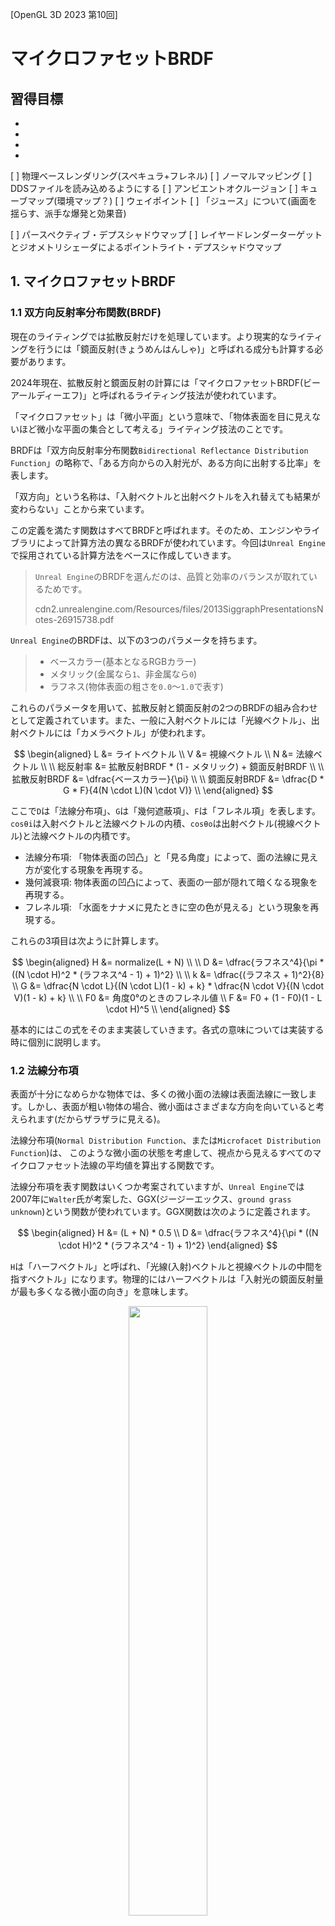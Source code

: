 [OpenGL 3D 2023 第10回]

# マイクロファセットBRDF

## 習得目標

* 
* 
* 
* 

[ ] 物理ベースレンダリング(スペキュラ+フレネル)
[ ] ノーマルマッピング
[ ] DDSファイルを読み込めるようにする
[ ] アンビエントオクルージョン
[ ] キューブマップ(環境マップ？)
[ ] ウェイポイント
[ ] 「ジュース」について(画面を揺らす、派手な爆発と効果音)

[ ] パースペクティブ・デプスシャドウマップ
[ ] レイヤードレンダーターゲットとジオメトリシェーダによるポイントライト・デプスシャドウマップ

## 1. マイクロファセットBRDF

### 1.1 双方向反射率分布関数(BRDF)

現在のライティングでは拡散反射だけを処理しています。より現実的なライティングを行うには「鏡面反射(きょうめんはんしゃ)」と呼ばれる成分も計算する必要があります。

2024年現在、拡散反射と鏡面反射の計算には「マイクロファセットBRDF(ビーアールディーエフ)」と呼ばれるライティング技法が使われています。

「マイクロファセット」は「微小平面」という意味で、「物体表面を目に見えないほど微小な平面の集合として考える」ライティング技法のことです。

BRDFは「双方向反射率分布関数`Bidirectional Reflectance Distribution Function`」の略称で、「ある方向からの入射光が、ある方向に出射する比率」を表します。

「双方向」という名称は、「入射ベクトルと出射ベクトルを入れ替えても結果が変わらない」ことから来ています。

この定義を満たす関数はすべてBRDFと呼ばれます。そのため、エンジンやライブラリによって計算方法の異なるBRDFが使われています。今回は`Unreal Engine`で採用されている計算方法をベースに作成していきます。

>`Unreal Engine`のBRDFを選んだのは、品質と効率のバランスが取れているためです。
>
>cdn2.unrealengine.com/Resources/files/2013SiggraphPresentationsNotes-26915738.pdf

`Unreal Engine`のBRDFは、以下の3つのパラメータを持ちます。

>* ベースカラー(基本となるRGBカラー)
>* メタリック(金属なら`1`、非金属なら`0`)
>* ラフネス(物体表面の粗さを`0.0`～`1.0`で表す)

これらのパラメータを用いて、拡散反射と鏡面反射の2つのBRDFの組み合わせとして定義されています。また、一般に入射ベクトルには「光線ベクトル」、出射ベクトルには「カメラベクトル」が使われます。

$$
\begin{aligned}
L &= ライトベクトル \\
V &= 視線ベクトル \\
N &= 法線ベクトル \\
\\
総反射率 &= 拡散反射BRDF * (1 - メタリック) + 鏡面反射BRDF \\
\\
拡散反射BRDF &= \dfrac{ベースカラー}{\pi} \\
\\
鏡面反射BRDF &= \dfrac{D * G * F}{4(N \cdot L)(N \cdot V)} \\
\end{aligned}
$$

ここで`D`は「法線分布項」、`G`は「幾何遮蔽項」、`F`は「フレネル項」を表します。`cosθi`は入射ベクトルと法線ベクトルの内積、`cosθo`は出射ベクトル(視線ベクトル)と法線ベクトルの内積です。

* 法線分布項: 「物体表面の凹凸」と「見る角度」によって、面の法線に見え方が変化する現象を再現する。
* 幾何減衰項: 物体表面の凹凸によって、表面の一部が隠れて暗くなる現象を再現する。
* フレネル項: 「水面をナナメに見たときに空の色が見える」という現象を再現する。

これらの3項目は次ように計算します。

$$
\begin{aligned}
H &= normalize(L + N) \\
\\
D &= \dfrac{ラフネス^4}{\pi * ((N \cdot H)^2 * (ラフネス^4 - 1) + 1)^2} \\
\\
k &= \dfrac{(ラフネス + 1)^2}{8} \\
G &= \dfrac{N \cdot L}{(N \cdot L)(1 - k) + k} * \dfrac{N \cdot V}{(N \cdot V)(1 - k) + k} \\
\\
F0 &= 角度0°のときのフレネル値 \\
F &= F0 + (1 - F0)(1 - L \cdot H)^5 \\
\end{aligned}
$$

基本的にはこの式をそのまま実装していきます。各式の意味については実装する時に個別に説明します。

### 1.2 法線分布項

表面が十分になめらかな物体では、多くの微小面の法線は表面法線に一致します。しかし、表面が粗い物体の場合、微小面はさまざまな方向を向いていると考えられます(だからザラザラに見える)。

法線分布項(`Normal Distribution Function`、または`Microfacet Distribution Function`)は、 このような微小面の状態を考慮して、視点から見えるすべてのマイクロファセット法線の平均値を算出する関数です。

法線分布項を表す関数はいくつか考案されていますが、`Unreal Engine`では2007年に`Walter`氏が考案した、GGX(ジージーエックス、`ground grass unknown`)という関数が使われています。GGX関数は次のように定義されます。

$$
\begin{aligned}
H &= (L + N) * 0.5 \\
D &= \dfrac{ラフネス^4}{\pi * ((N \cdot H)^2 * (ラフネス^4 - 1) + 1)^2}
\end{aligned}
$$

`H`は「ハーフベクトル」と呼ばれ、「光線(入射)ベクトルと視線ベクトルの中間を指すベクトル」になります。物理的にはハーフベクトルは「入射光の鏡面反射量が最も多くなる微小面の向き」を意味します。

<p align="center">
<img src="images/22_half_vector.png" width="50%" /><br>
[L=光線ベクトル V=視線ベクトル H=ハーフベクトル]
</p>

`N・H`は「表面法線の向きがハーフベクトルと近いほど、光線を視線方向に反射する微小平面が多くなる」ことを表します。

ラフネスは「物体表面の粗さ」を表すパラメータなのでした。ラフネスが0に近いほど表面がなめらかに、1に近いほど表面が粗くなります。GGXにおけるラフネスは「`N・H`の無視されやすさ」として機能します。

表面が粗いということは微小平面の向きもバラバラなので、ハーフベクトル方向を向いている微小平面が少なくなります。逆になめらかな場合、`N・H`はそのままハーフベクトル方向を向く微小平面の比率になります。

乗数やその他のパラメータ(`-1`や`+`のこと)は、`Unreal Engine`を使うアーティストがラフネスを直感的に操作できるようにと、試行錯誤によって決められた値です。

そ1967年およびれでは、シェーダにGGX関数を定義しましょう。`standard.frag`を開き、ユニフォーム変数の定義の下に`NormalDistributionGGX`(ノーマル・ディストリビューション・ジージーエックス、「GGXによる法線分布」という意味)という名前の関数を追加してください。

```diff
   vec4 directionAndConeAngle[16]; // 向き, 照射角度
 };
 layout(location=110) uniform int lightCount;
 layout(location=111) uniform Light pointLight;
+
+/**
+* 法線分布項
+*/
+float NormalDistributionGGX(vec3 N, vec3 H, float roughness)
+{
+  // 光線を視線方向に反射する微小平面の比率を求める
+  float NdotH = max(dot(N, H), 0);
+  float NdotH2 = NdotH * NdotH;
+
+  // dot(N, H)が影響する比率を求める
+  float r2 = roughness * roughness;
+  float r4 = r2 * r2;
+  float denom = (NdotH2 * (r4 - 1.0) + 1.0);
+  denom = 3.14159265 * denom * denom;
+
+  return r4 / denom;
+}

+/**
+* エントリーポイント
+*/
 void main()
 {
   vec4 c = texture(texColor, inTexcoord);
```

これで法線分布項は完成です。

>`denom`(デノム)は`denominator`(デノミネータ、「分母」という意味)の短縮形です。

### 1.3 幾何減衰項

表面が粗い物体には、目に見えないほど小さな凸凹がたくさん存在します。これらの凸凹によって、ある微小平面に届くはずの光が別の微小平面によって遮られたり、視線の先にある微小平面が奥にある微小平面に隠されるという現象が発生します。

幾何減衰項(きかげんすいこう、`Geometric Attenuation Factor`または`Masking-Shadowing Function`)は、 このような微小面の状態を考慮して、光線が視点に到達する比率を算出する関数です。

`Unreal Engine`では、Smith(スミス)氏が1969年に考案した技法をSchlick(シュリック)氏が改良した式をベースにして、`Unreal Engine`独自の改良を加えたバージョンが使われています。これは次の式になります。

$$
\begin{aligned}
k &= \dfrac{(ラフネス + 1)^2}{8} \\
G0(x) &= \dfrac{N \cdot x}{(N \cdot x)(1 - k) + k} \\
G &= G0(L)G0(V) \\
\end{aligned}
$$

`k`は「凹凸の度合い」を表すパラメータです。`G0`(ジーゼロ)関数は、入射ベクトル(または視線ベクトル)に対する微小平面の見えやすさを計算します。

入射ベクトルが法線ベクトルと直角に近い場合、光が物体表面をかすめるように通過するので、わずかな凹凸でも遮られる確率が高くなります。逆に垂直に近い場合はほとんど遮られることはありません。

また、`k`が小さい場合は物体表面の凹凸が大きいことを意味します。この場合、わずかな傾きであっても光が遮られる確率が高くなります。

ある微小平面について、入射光が視線に到達しない主な原因は以下の2つが考えられます。

>* 他の微小平面に遮られて、入射光が目的の微小平面まで届かない。
>* 他の微小平面に遮られて、視点から目的の微小平面が見えない。

そこで、先の式では入射ベクトルと視線ベクトルのそれぞれについて、`G'`関数を使って遮蔽率を求めます。次に、これら2つの値を乗算して「入射光が視点に到達する比率」を算出します。

入射ベクトルと視線ベクトルの両方に同じ式を使うことで、BRDFの重要な性質である「双方向性」を満たすようになっています。

それでは幾何減衰項を求める関数を定義しましょう。`NormalDistributionGGX`関数の定義の下に、`GeometricAttenuationSchlick`(ジオメトリック・アテニュエーション・シュリック、「シュリックの幾何減衰」という意味)という名前の関数を追加してください。

```diff
   denom = 3.14159265 * denom * denom;

   return r4 / denom;
 }
+
+/**
+* 幾何減衰項
+*/
+float GeometricAttenuationSchlick(float NdotL, float NdotV, float roughness)
+{
+  float k = (roughness + 1) * (roughness + 1) * 0.125;
+
+  // 光源方向から見た幾何学的減衰項を計算
+  float g0 = NdotL / (NdotL * (1 - k) + k);
+
+  // 視点方向から見た幾何学的減衰項を計算
+  float g1 = NdotV / (NdotV * (1 - k) + k);
+
+  return g0 * g1;
+}

 /**
 * エントリーポイント
 */
 void main()
```

`N・L`と`N・V`はBRDFの他の部分でも使うので、関数の外で計算して引数として受け取る形にしています。

これで、幾何減衰項は完成です。

### 1.4 フレネル項

流れの静かな川を見ることを考えてみましょう。水面を真上から見ると、水底まで見通すことができます。そこから、徐々に角度を付けていくと、少しずつ空の色が写り込んできます。

やがて水面をかすめるような角度になると、見えるのは空ばかり。水底どころか水中はほとんど見えません。このような、「見る角度によって反射率が異なる」という光のふるまいは「フレネル方程式」と呼ばれる式で表せることが分かっています。

フレネル方程式は水と空気の境界にかぎらず、あらゆる「界面(異なる物質の境界)」で発生します。リアルな映像表現を行う場合、フレネル方程式を避けて通ることはできません。しかし、フレネル方程式は複雑な計算を必要とします。

>フレネル方程式は以下のURLで確認できます。<br>
>`https://ja.wikipedia.org/wiki/フレネルの式`

前掲のURLを見てみると分かりますが、リアルタイムに計算させるには計算量が多すぎます。そこで、いろいろ違いはあるものの、ある程度同じ反射特性を表現できる「近似式(きんじしき)」が考案されました。

この近似式は、発見者の名前をとって「シュリック(Schlick)の近似式」と呼ばれています。シュリックの近似式は次のように表されます。

$$
F = F0 + (1 - F0)(1 - cosθ)^5
$$

ここで`F0`は「光線が法線と平行な角度(θ=0)で入射した場合の鏡面反射係数」です。`F0`の値は物体によって異なり、非金属の平均値は約`0.04`、金属は`0.5`～`1.0`になります。

それから、BRDFでは表面法線の代わりにハーフベクトルが使われます。これによって、`cosθ`の部分が「入射ベクトルとハーフベクトルの内積」になり、1.1節で見た以下の式につながります。

$$
\begin{aligned}
F0 &= 角度0°のときのフレネル値 \\
F &= F0 + (1 - F0)(1 - L \cdot H)^5 \\
\end{aligned}
$$

近似式なので、式自体に物理的な根拠はありません。とはいえ、`1 - L・H`という式から「入射ベクトルと法線のなす角が0°に近いほど反射が弱くなり、90°に近いほど反射が強くなる」ことが分かります。

この式によって「見る角度によって反射率が異なる」という挙動を再現しています。

それではフレネル項を扱う関数を定義しましょう。名前は`FresnelSchlick`(フレネル・シュリック)とします。`GeometricAttenuationSchlick`関数の定義の下に、次のプログラムを追加してください。

```diff
   // 視点方向から見た幾何学的減衰項を計算
   float g1 = NdotV / (NdotV * (1 - k) + k);

   return g0 * g1;
 }
+
+/**
+* フレネル項
+*/
+vec3 FresnelSchlick(vec3 f0, float VdotH)
+{
+  // シュリックの近似式
+  float vh1 = 1 - VdotH;
+  float vh2 = vh1 * vh1;
+  return f0 + (1 - f0) * (vh2 * vh2 * vh1);
+}

 /**
 * エントリーポイント
 */
 void main()
```

この定義では、引数を`LdotH`ではなく`VdotH`にしていることに注意してください。ハーフベクトル`H`は`L`と`V`の中間ベクトルなので、`LdotH`と`VdotH`は常に同じ値になります。そのため、交換しても問題ないのです。

なお、「角度0°のときのフレネル項の値」は`vec3`で受け取ります。非金属ではRGBによる違いはないので`float`で十分です。しかし、金属の場合はRGBごとに値が異なり、それが金属特有の色合いになります。

これでフレネル項は完成です。

### 1.5 鏡面反射BRDF関数を定義する

ここまでのプログラムで、鏡面反射BRDFに必要な「法線分布項`D`」「幾何減衰項`G`」「フレネル項`F`」が揃いました。この3つを組み合わせて鏡面反射BRDFを求める関数を定義しましょう。

$$
鏡面反射BRDF = \dfrac{D * G * F}{4(N \cdot L)(N \cdot V)}
$$

関数名は`SpecularBRDF`(スペキュラ・ビーアールディーエフ)とします。`FresnelSchlick`関数の定義の下に、次のプログラムを追加してください。

```diff
   float hv1 = 1 - VdotH;
   float hv2 = hv1 * hv1;
   return f0 + (1 - f0) * (hv2 * hv2 * hv1);
 }
+
+// cosθの最小値
+const float minCosTheta = 0.000001;
+
+/**
+* 鏡面反射BRDF
+*/
+vec3 SpecularBRDF(vec3 normal, vec3 H, float roughness, vec3 cameraVector, float NdotL, vec3 F)
+{
+  // 法線分布項を計算
+  float D = NormalDistributionGGX(normal, H, roughness);
+
+  // 幾何学的減衰項を計算
+  float NdotV = max(dot(normal, cameraVector), minCosTheta);
+  float G = GeometricAttenuationSchlick(NdotL, NdotV, roughness);
+
+  // 鏡面反射BRDFを計算
+  float denom = 4 * NdotL * NdotV;
+  return (D * G * F) * (1 / denom);
+}

 /**
 * エントリーポイント
 */
 void main()
```

鏡面反射BRDFの計算で登場するパラメータのうち、`N・L`、`F`、`H`は他の計算でも使用します。そこで、引数として受け取るようにしています。

`N・L`は拡散反射BRDFで使います。フレネル項`F`拡散反射BRDFと鏡面反射BRDFの合成で使います。`H`はフレネル項`F`の計算で使います。

鏡面反射BRDFの式の分母`4(N・L)(N・V)`は、`D * G * F`を正規化するための係数です。この係数によって、`入射光 = 鏡面反射 + 拡散反射`が成立するように鏡面反射BRDFの値を調整します。

### 1.6 BRDFの計算に必要なユニフォーム変数を追加する

鏡面反射BRDFを計算するために、`standard.frag`に不足しているラフネスと視線ベクトルを追加します。ただし、視線ベクトルはフラグメントによって異なります。そこで、追加するのは「視点(カメラ)座標」とします。

視線ベクトルは「視点座標 - フラグメントの座標」で求められます。フラグメントの座標は`inPosition`として定義済みなので、あとは視点座標があればいいわけです。

それでは、`standard.frag`を開き、ユニフォーム変数の定義に次のプログラムを追加してください。

```diff
 // 出力する色データ
 out vec4 outColor;
+
+layout(location=4) uniform vec3 cameraPosition; // カメラ座標

 layout(location=100) uniform vec4 color; // 物体の色
 layout(location=101) uniform vec4 emission; // 物体の発光色
 layout(location=102) uniform float alphaCutoff; // フラグメントを破棄する境界値
+
+// x=物体表面の粗さ y=金属かどうか(0=非金属 1=金属)
+layout(location=103) uniform vec2 roughnessAndMetallic;

 // 環境光
 layout(location=107) uniform vec3 ambientLight;
```

カメラ座標のロケーション番号は、頂点シェーダと同じにしています。複数のシェーダで同一のロケーション番号を指定すると、ひとつのユニフォーム変数を共有できます。

>`standard.vert`の`cameraPosition`ユニフォーム変数の定義を確認しなさい。もしロケーション番号が異なっていたら、`standard.vert`側に合わせなさい。同じ場合は何もする必要はありません。

ロケーション番号の消費を抑えるため、ラフネスとメタリックはひとつの`vec2`にまとめて定義することにしました。

>**【alphaCutoffをまとめない理由】**<br>
>`alphaCutoff`とまとめて`vec3`にすることも考えました。しかし、ラフネスとメタリックはマテリアルごとに書き換えますが、`alphaCutoff`は描画全体で見てもあまり変更されません。このように有効期間が大きく異なる変数をまとめてしまうと、有効期間が長い変数を無駄に書き換えることになってしまいます。有効期間が大きく異なるユニフォーム変数は、多少ロケーション番号が無駄になるとしても、分けておくことでトータルの書き換え量を減らせます。

### 1.7 鏡面反射BRDFと拡散反射BRDFを計算する関数を定義する

次に、鏡面反射BRDFと拡散反射BRDFをまとめて計算する関数を定義します。関数名は`CalcBRDF`(カルク・ビーアールディーエフ)とします。`SpecularBRDF`関数の定義の下に、次のプログラムを追加してください。

```diff
   // 鏡面反射を計算
   float denom = 4 * max(NdotL * NdotV, minCosTheta);
   return (D * G * F) * (1 / denom);
 }
+
+// CalcBRDFの計算結果
+struct BRDFResult
+{
+  vec3 diffuse;  // 拡散反射
+  vec3 specular; // 鏡面反射
+};
+
+/**
+* 鏡面反射BRDFと拡散反射BRDFをまとめて計算する
+*/
+BRDFResult CalcBRDF(vec3 normal, vec3 f0,
+  vec3 cameraVector, vec3 direction, vec3 color)
+{
+  // フレネルを計算
+  vec3 H = normalize(direction + cameraVector);
+  vec3 F = FresnelSchlick(f0, max(dot(cameraVector, H), 0));
+
+  // GGXで鏡面反射を計算
+  float NdotL = max(dot(normal, direction), minCosTheta);
+  vec3 specularBRDF = SpecularBRDF(
+    normal, H, roughnessAndMetallic.x, cameraVector, NdotL, F);
+  vec3 specular = color * specularBRDF * NdotL;
+
+  // 正規化ランバートで拡散反射を計算
+  float diffuseBRDF = NdotL / 3.14159265;
+  vec3 diffuse = color * diffuseBRDF * (1 - F) * (1 - roughnessAndMetallic.y);
+
+  return BRDFResult(diffuse, specular);
+}

 /**
 * エントリーポイント
 */
 void main()
```

拡散反射BRDFは、現在のシェーダと同じく「正規化ランバート」によって計算します。

フレネル効果により、角度90°では`F`が`1.0`になります。このとき、`(1 - F)`は0になります。つまり、角度90°では拡散反射は起きず、入射光は100%鏡面反射されるわけです。

>フレネル効果は現実の物体でも見られます。現実の光は複雑なので全く同じに見えるわけではありませんが、光沢のあるコップなどを観察してみるとフレネル効果が実感できるでしょう。

また、メタリックが`1`のとき、つまり金属マテリアルを描画するときは、拡散反射が無効化されることに注意してください。これは、「金属は拡散反射を起こさない」という物理現象を再現するためです。

### 1.8 BRDFの計算に共通の変数を計算する

それでは、追加したユニフォーム変数を使ってBRDFを計算しましょう。まず、すべてのライトで共通して使われる値を計算します。`main`関数の定義に次のプログラムを追加してください。

```diff
   outColor = c * color;

   // 線形補間によって長さが1ではなくなっているので、正規化して長さを1に復元する
   vec3 normal = normalize(inNormal);
+
+  // 視線ベクトル
+  vec3 cameraVector = normalize(cameraPosition - inPosition);
+
+  // 角度0のフレネル値
+  vec3 f0 = mix(vec3(0.04), outColor.rgb, roughnessAndMetallic.y);

   vec3 diffuse = vec3(0); // 拡散光の明るさの合計
+  vec3 specular = vec3(0);// 鏡面反射光の明るさの合計
   for (int i = 0; i < lightCount; ++i) {
     // 光源の方向
     vec3 direction = pointLight.positionAndRadius[i].xyz - inPosition;
```

角度0°のときのフレネル値`f0`の計算では、メタリックが`0`、つまり材質が非金属のとき`0.04`が設定されます。`0.04`は非金属の平均的なフレネル値で、「入射光の4%が鏡面反射になる」ことを意味します。

### 1.9 拡散光の計算をBRDFの計算に置き換える

これまで拡散光だけを計算していた部分をBRDFの計算で置き換えていきましょう。まず、`theta`は`CalcBRDF`関数内で計算するので削除します。これにより`illuminance`の初期値も変更されます。

`for`ループ内にある`theta`と`illuminance`を定義するプログラムを、次のように変更してください。

```diff
     // 方向を正規化して長さを1にする
     direction = normalize(direction);
-
-    // ランベルトの余弦則を使って明るさを計算
-    float theta = max(dot(direction, normal), 0);
-
-    // ランバート反射による反射光のエネルギー量を入射光と等しくするためにπで割る
-    float illuminance = theta / 3.14159265; 合計後に一括で乗算するように遅延
+    float illuminance = 1;

    // 照射角度が0より大きければスポットライトとみなす
    const float coneAngle = Get(pointLight.directionAndConeAngle, i).w;
    if (coneAngle > 0) {
```

次に、ポイントライトおよびスポットライトの拡散光の明るさを計算するプログラムを、次のように`CalcBRDF`関数で置き換えてください。

```diff
     // 逆2乗の法則によって明るさを減衰させる
     illuminance /= sqrDistance + 1;

-    // 拡散光の明るさを計算
-    diffuse += pointLight.colorAndFalloffAngle[i].xyz * illuminance;
+    // 拡散反射と鏡面反射を計算
+    vec3 color = pointLight.colorAndFalloffAngle[i].xyz * illuminance;
+    BRDFResult result = CalcBRDF(normal, f0, cameraVector, direction, color);
+    diffuse += result.diffuse;
+    specular += result.specular;
   } // for lightCount

   // 影を計算
   vec3 shadowXYZ = vec3(clamp(inShadowTexcoord.xy, 0, 1), inShadowTexcoord.z);
```

続いて、ディレクショナルライト(平行光源)の各参考の明るさを計算するプログラムを、`CalcBRDF`関数で置き換えてください。

```diff
   // 影を計算
   vec3 shadowXYZ = vec3(clamp(inShadowTexcoord.xy, 0, 1), inShadowTexcoord.z);
   float shadow = texture(texShadow, shadowXYZ).r;

   // 平行光源の明るさを計算
-  float theta = max(dot(-directionalLight.direction, normal), 0);
-  float illuminance = theta / 3.14159265;
-  diffuse += directionalLight.color * illuminance * shadow;
+  BRDFResult result = CalcBRDF(normal, f0, cameraVector,
+    -directionalLight.direction, directionalLight.color);
+  specular += result.specular * shadow;
+  diffuse += result.diffuse * shadow;

   // アンビエントライトの明るさを計算
   diffuse += ambientLight;
```

本テキストでは、平行光源のみ`shadow`変数の影響を受けることに注意してください。ポイントライトやスポットライトの影まで計算すると、計算にかなり時間がかかるため省略しています。

### 1.10 アンビエントライトをラフネスとメタリックに対応させる

アンビエントライトは、拡散反射成分と鏡面反射成分に分けて処理するようにします。アンビエントライトの明るさを計算するプログラムを、次のように変更してください。

```diff
   BRDFResult result = CalcBRDF(normal, f0, cameraVector,
     -directionalLight.direction, directionalLight.color);
   specular += result.specular * shadow;
   diffuse += result.diffuse * shadow;

   // アンビエントライトの明るさを計算
-  diffuse += ambientLight;
+  vec3 Fa = f0 + (1 - f0) * 0.0021555; // 角度45°のフレネル値
+  specular += ambientLight * Fa;
+  diffuse += ambientLight * (1 - Fa) * (1 - roughnessAndMetallic.y);

   // 拡散光の影響を反映
   outColor.rgb *= diffuse;
```

アンビエントライトは「すべての方向からの光の平均値」なので、フレネル値も「物体を見るときの平均的な角度」を選ぶ必要があります。

球体を正面から見たとき、角度45°境界の内側と外側の見かけの面積は等しくなります。そこで、「cos(45°)の5乗」を電卓で計算して`0.00021555`を求めました。

### 1.11 鏡面反射を反映する

最後に、ここまでに計算した鏡面反射の影響を反映します。拡散光の影響を反映するプログラムの下に、次のプログラムを追加してください。

```diff
   specular += ambientLight * Fa;
   diffuse += ambientLight * (1 - Fa) * (1 - roughnessAndMetallic.y);

   // 拡散光の影響を反映
   outColor.rgb *= diffuse;
+
+  // 鏡面反射の影響を反映
+  outColor.rgb += specular;

   // 発光色を反映
   if (emission.w > 0) {
```

これで、シェーダ側の変更は完了です。

### 1.12 マテリアルにラフネスとメタリックを設定する

ここからは、C++プログラム側に機能を追加していきます。手始めに`Material`構造体にラフネスとメタリックを追加しましょう。`Mesh.h`を開き、`Material`構造体に次のプログラムを追加してください。

```diff
   std::string name = "<Default>";  // マテリアル名
   vec4 baseColor = { 1, 1, 1, 1 }; // 基本色+アルファ
   vec3 emission = { 0, 0, 0 };     // 発光色
+  float roughness = 0.7f;          // 表面の粗さ
+  float metallic = 0.0f;           // 0=非金属 1=金属
   TexturePtr texBaseColor;         // 基本色テクスチャ
   TexturePtr texEmission;          // 発光色テクスチャ
```

### 1.13 MTLファイルからラフネスの値を読み取る

次に、MTLファイルの構文を解釈して、追加した`roughness`(ラフネス)メンバ変数と`metallic`(メタリック)メンバ変数に値を設定します。

MTLファイルにおいて、鏡面反射は「RGBごとの鏡面反射率(スペキュラ色)」を表す`Ks`(ケーエス)構文と、「なめらかさ(スペキュラ係数)」を表す`Ns`(エヌエス)構文の2つで定義されます。

とりあえず、これらの構文を読み込みましょう。最初に読み取り用の変数を定義します。`Mesh.cpp`を開き、`LoadMTL`メンバ関数の定義に次のプログラムを追加してください。

```diff
   // MTLファイルを解析する
   std::vector<MaterialPtr> materials;
   MaterialPtr pMaterial;
+  vec3 specularColor = vec3(1); // スペキュラ色
+  float specularPower = 12;     // スペキュラ係数
   while (!file.eof()) {
     std::string line;
     std::getline(file, line);
```

次に、読み取った2つのパラメータからラフネスを計算し、マテリアルに設定します。マテリアル定義を読み取るプログラムに、次のプログラムを追加してください。

```diff
     // マテリアル定義の読み取りを試みる
     char name[1000] = { 0 };
     if (sscanf(line.data(), " newmtl %[^\n]s", name) == 1) {
+      if (pMaterial) {
+        // スペキュラの2つのパラメータからラフネスを計算
+        specularPower *= std::max(std::max(specularColor.x, specularColor.y), specularColor.z);
+        pMaterial->roughness = std::clamp(1 - log2(specularPower) / 12, 0.0001f, 1.0f);
+
+        // スペキュラパラメータを初期値に戻す
+        specularColor = vec3(1);
+        specularPower = 12;
+
+        // テクスチャが設定されていないマテリアルの場合、white.tgaを設定しておく
+        if (!pMaterial->texBaseColor) {
+          pMaterial->texBaseColor = textureCallback("Res/white.tga");
+        }
       }
       pMaterial = std::make_shared<Material>();
       pMaterial->name = name;
       materials.push_back(pMaterial);
```

本来、スペキュラ色はRGBで異なる可能性があります。しかし、2024年現在の3Dモデル作成ではRGB全てに同じ値を設定することが一般的です。今回の描画でもRGBは区別しません。

とはいえ、同じ値が設定されている保証はありませんから、`max`関数を用いてRGBのうち最大値を使うようにしてみました。

ラフネスはスペキュラ係数から計算します。MTLファイルの仕様では、スペキュラ係数が取りうる値は`1`～`1000`とされています。定義によると、この値は鏡面反射計算において「指数」として扱う必要があります。

ラフネスには線形の値を指定しなくてはならないので、指数から線形数に変換する必要があります。これには`log2`関数が利用できます。

`log2`関数は、引数Aについて

$$
A=2^N
$$

となるNを返します。例えば引数が`16`のとき、`16`は`2`の`4`乗なので、戻り値は`4`になります。

スペキュラ係数の最大値1000は「`2`の10乗」に近いです。そこで、`log2`関数を使ってスペキュラ係数を対数に変換するとだいたい0～10の範囲が得られます。これを10で割ることで、`0.0`～`1.0`の範囲にしています。

ただし、ラフネスが`0.0`だとBRDFの計算において除数が0になってしまい計算できません。ここでは`clamp`関数を使って最小値を`0.0001f`とすることで0除算を回避しています。

最後に作成したマテリアルのために、同様の処理を`while`文の直後にも追加してください。

```diff
         LOG_WARNING("%sを開けません", filename.c_str());
       }
       continue;
     }
   }
+
+  // 最後のマテリアルのスペキュラパラメータを設定
+  if (pMaterial) {
+    // スペキュラの2つのパラメータからラフネスを計算
+    specularPower *= std::max(std::max(specularColor.x, specularColor.y), specularColor.z);
+    pMaterial->roughness = std::clamp(1 - log2(specularPower) / 12, 0.0001f, 1.0f);
+
+    // テクスチャが設定されていないマテリアルの場合、white.tgaを設定しておく
+    if (!pMaterial->texBaseColor) {
+      pMaterial->texBaseColor = textureCallback("Res/white.tga");
+    }
+  }

   // 読み込んだマテリアルの配列を返す
   LOG("%sを読み込みました", fullpath.c_str());
   return materials;
```

それでは、`Ks`構文を解析しましょう。`while`文の中にある光色テクスチャ名を読み取るプログラムの下に、次のプログラムを追加してください。

```diff
         pMaterial->texEmission =
           textureCallback(filename.c_str());
       } else {
         LOG_WARNING("%sを開けません", filename.c_str());
       }
       continue;
     }
+
+    // スペキュラ色の読み取りを試みる
+    if (sscanf(line.data(), " Ks %f %f %f",
+      &specularColor.x, &specularColor.y, &specularColor.z) == 3) {
+      continue;
+    }
   }

   // 読み込んだマテリアルの配列を返す
   LOG("%sを読み込みました", fullpath.c_str());
```

続いて`Ns`構文を解析します。`Ks`を解析するプログラムの下に、次のプログラムを追加してください。

```diff
       &specularColor.x, &specularColor.y, &specularColor.z) == 3) {
       continue;
     }
+
+    // スペキュラ係数の読み取りを試みる
+    if (sscanf(line.data(), " Ns %f", &pMaterial->specularPower) == 1) {
+      continue;
+    }
   }

   // 読み込んだマテリアルの配列を返す
   LOG("%sを読み込みました", fullpath.c_str());
```

これで、スペキュラ係数からラフネスを取得できるようになりました。

### 1.14 MTLファイルからメタリックを読み取る

次にメタリックを読み取ります。ただし、メタリックはMTLファイルには標準機能としては存在しません。ただし、一部のツールは`Pm`という構文でメタリックを表現しています。

そこで、本テキストでも`Pm`構文によってメタリックに対応することにします。スペキュラ係数を読み取るプログラムの下に、次のプログラムを追加してください。

```diff
     // スペキュラ係数の読み取りを試みる
     if (sscanf(line.data(), " Ns %f", &pMaterial->specularPower) == 1) {
       continue;
     }
+
+    // メタリックの読み取りを試みる
+    if (sscanf(line.data(), " Pm %f", &pMaterial->metallic) == 1) {
+      continue;
+    }
   }

   // 読み込んだマテリアルの配列を返す
   LOG("%sを読み込みました", fullpath.c_str());
```

これで、金属マテリアルと非金属マテリアルを使い分けられるようになりました。

### 1.15 ProgramObjectクラスにロケーション番号を扱う機能を追加する

メタリックやラフネスのように特定のシェーダにしか存在しないユニフォーム変数は、それらのユニフォーム変数を持たないシェーダに対して`glUniform`系の関数を呼び出すと失敗します。

エラーを発生させないためには、`glUniform`系の関数を呼ぶ前に特定のユニフォーム変数を持つかどうかを判定できなくてはなりません。

あるシェーダが特定のロケーション番号を持つかどうかは、`glGetUniformLocation`(ジーエル・ゲット・ユニフォーム・ロケーション)関数によって調べられます。

ただ、この関数は文字列比較を行うため、頻繁に呼び出すとプログラムの実行速度が落ちてしまいます。そこで、シェーダを読み込んだ時点で一度だけ`glGetUniformLocation`関数を呼び出すことにします。

このときの結果を記録しておけば、以後は簡単にユニフォーム変数の有無を判定できます。シェーダに関する機能なので、`ProgramObject`クラスに追加するのが適当でしょう。

`ProgramObject.h`を開き、`ProgramObject`クラスの定義に次のプログラムを追加してください。

```diff
   // 管理番号を取得
   operator GLuint() const { return prog; }
+
+  // ロケーション番号を取得
+  GLint ColorLocation() const { return locColor; }
+  GLint RoughnessAndMetallicLocation() const { return locRoughnessAndMetallic; }

 private:
   GLuint vs = 0;          // 頂点シェーダ
   GLuint fs = 0;          // フラグメントシェーダ
   GLuint prog = 0;        // プログラムオブジェクト
   std::string filenameFS; // フラグメントシェーダファイル名
   std::string filenameVS; // 頂点シェーダファイル名
+  GLint locColor = -1;
+  GLint locRoughnessAndMetallic = -1;
 };

 #endif // PROGRAMOBJECT_H_INCLUDED
```

次に`ProgramObject.cpp`を開き、`ProgramObject`コンストラクタの定義に次のプログラムを追加してください。

```diff
   if (status != GL_TRUE) {
     LOG_ERROR("シェーダのリンクに失敗(vs=%s, fs=%s)", filenameVS, filenameFS);
     return;
   }
+
+  // ロケーション番号を取得
+  locColor = glGetUniformLocation(prog, "color");
+  locRoughnessAndMetallic = glGetUniformLocation(prog, "roughnessAndMetallic");

   LOG("シェーダを作成(vs=%s, fs=%s)", filenameVS, filenameFS);
 }
```

ユニフォーム変数のロケーション番号を取得するには`glGetUniformLocation`関数を使います。

<p><code class="tnmai_code"><strong>【書式】</strong><br>
GLint glGetUniformLocation(シェーダプログラムの管理番号, ユニフォーム変数名);
</code></p>

この関数は、「ユニフォーム変数名」で指定した名前のユニフォーム変数のロケーション番号を返します。シェーダプログラムに「ユニフォーム変数名」のユニフォーム変数が存在しない場合は負数を返します。

戻り値の性質から、「ロケーション番号が負数の場合は、ユニフォーム変数が存在しない」ことが分かります。

### 1.16 Draw関数をラフネスとメタリックに対応させる

次に、メッシュの`Draw`関数をラフネスとメタリックに対応させます。`Mesh.cpp`を開き、`Mesh`用の`Draw`関数の定義を次のように変更してください。

```diff
 void Draw(const std::vector<DrawParams>& drawParamsList,
   const ProgramObject& program,
   const MaterialList& materials, const vec4* objectColor)
 {
+  const GLint locRoughnessAndMetallic = program.RoughnessAndMetallicLocation();
+
   for (const auto& e : drawParamsList) {
     // マテリアルを設定
     if (e.materialNo >= 0 && e.materialNo < materials.size()) {
       const Material& material = *materials[e.materialNo];
       if (objectColor) {
         const vec4 color = *objectColor * material.baseColor;
         glProgramUniform4fv(program, 100, 1, &color.x);
         glProgramUniform4f(program, 101,
           material.emission.x, material.emission.y, material.emission.z,
           static_cast<bool>(material.texEmission));
       }
+
+      // ラフネスとメタリックを設定
+      if (locRoughnessAndMetallic >= 0) {
+        glProgramUniform2f(program, locRoughnessAndMetallic,
+          material.roughness, material.metallic);
+      }

       if (material.texBaseColor) {
         const GLuint tex = *material.texBaseColor;
         glBindTextures(0, 1, &tex);
```

プログラムが書けたらビルドして実行してください。周囲の物体に光沢がついていたら成功です。

<p align="center">
<img src="images/22_result_0.jpg" width="45%" /><br>
[地面や木の葉に白い光沢が見える]
</p>

<pre class="tnmai_assignment">
<strong>【課題01】</strong>
地面モデルのMTLファイルのNs構文の値を300に設定して、鏡面反射の変化を確かめなさい。地面モデルにNs構文が定義されていない場合は新しく追加すること。
</pre>

<pre class="tnmai_assignment">
<strong>【課題02】</strong>
地面モデルのMTLファイルにPm構文を追加し、値を1に設定して、金属の表示のされ方を確かめなさい。
</pre>

>**【1章のまとめ】**
>
>* 光の反射には「拡散反射」と「鏡面反射」がある。
>* BRDFは「双方向反射率分布関数」のこと。「ある方向からの入射光が、別のある方向(例えば視点方向)に出射する比率」を求めることができる。
>* マイクロファセットBRDFは、物体表面をマイクロファセット(微小平面)の集合として考えるBRDFのこと。
>* マイクロファセットBRDFは、「法線分布項`D`」「幾何減衰項`G`」「フレネル項`F`」を組み合わせて作られる。

<div style="page-break-after: always"></div>

## 2. 

### 2.1 


>**【2章のまとめ】**
>
>* 
>* 
>* 
>* 
>* 

<div style="page-break-after: always"></div>

